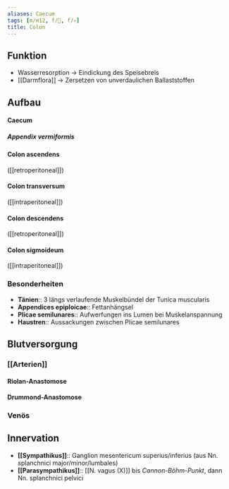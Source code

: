 ```yaml
---
aliases: Caecum
tags: [m/m12, f/💩, f/💀]
title: Colon
---
```

## Funktion
- Wasserresorption → Eindickung des Speisebreis
- [[Darmflora]] → Zersetzen von unverdaulichen Ballaststoffen
## Aufbau
#### Caecum
##### Appendix vermiformis
#### Colon ascendens
([[retroperitoneal]])
#### Colon transversum 
([[intraperitoneal]])
#### Colon descendens
([[retroperitoneal]])
#### Colon sigmoideum
([[intraperitoneal]])
### Besonderheiten
- **Tänien**:: 3 längs verlaufende Muskelbündel der Tunica muscularis
- **Appendices epiploicae**:: Fettanhängsel
- **Plicae semilunares**:: Aufwerfungen ins Lumen bei Muskelanspannung
- **Haustren**:: Aussackungen zwischen Plicae semilunares

## Blutversorgung
### [[Arterien]]
#### Riolan-Anastomose
#### Drummond-Anastomose
### Venös
## Innervation
- **[[Sympathikus]]**:: Ganglion mesentericum superius/inferius (aus Nn. splanchnici major/minor/lumbales)
- **[[Parasympathikus]]**:: [[N. vagus (X)]] bis *Cannon-Böhm-Punkt*, dann Nn. splanchnici pelvici